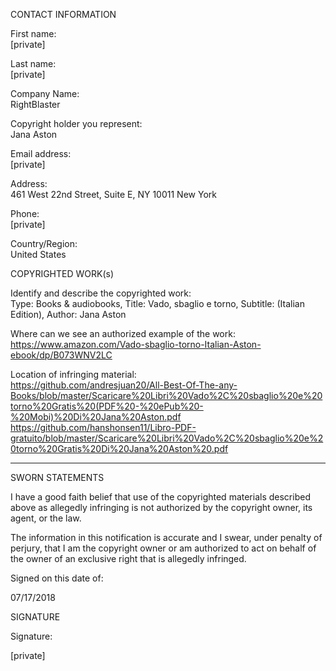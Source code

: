 CONTACT INFORMATION

First name:  
[private]  

Last name:  
[private]  

Company Name:  
RightBlaster

Copyright holder you represent:  
Jana Aston

Email address:  
[private]  

Address:  
461 West 22nd Street, Suite E, NY 10011 New York

Phone:  
[private]

Country/Region:  
United States

COPYRIGHTED WORK(s)

Identify and describe the copyrighted work:  
Type: Books & audiobooks, Title: Vado, sbaglio e torno, Subtitle: (Italian Edition), Author: Jana Aston

Where can we see an authorized example of the work:  
https://www.amazon.com/Vado-sbaglio-torno-Italian-Aston-ebook/dp/B073WNV2LC

Location of infringing material:  
https://github.com/andresjuan20/All-Best-Of-The-any-Books/blob/master/Scaricare%20Libri%20Vado%2C%20sbaglio%20e%20torno%20Gratis%20(PDF%20-%20ePub%20-%20Mobi)%20Di%20Jana%20Aston.pdf  
https://github.com/hanshonsen11/Libro-PDF-gratuito/blob/master/Scaricare%20Libri%20Vado%2C%20sbaglio%20e%20torno%20Gratis%20Di%20Jana%20Aston%20.pdf

----------------

SWORN STATEMENTS

I have a good faith belief that use of the copyrighted materials described above as allegedly infringing is not authorized by the copyright owner, its agent, or the law.

The information in this notification is accurate and I swear, under penalty of perjury, that I am the copyright owner or am authorized to act on behalf of the owner of an exclusive right that is allegedly infringed.

Signed on this date of:

07/17/2018

SIGNATURE

Signature:

[private]
